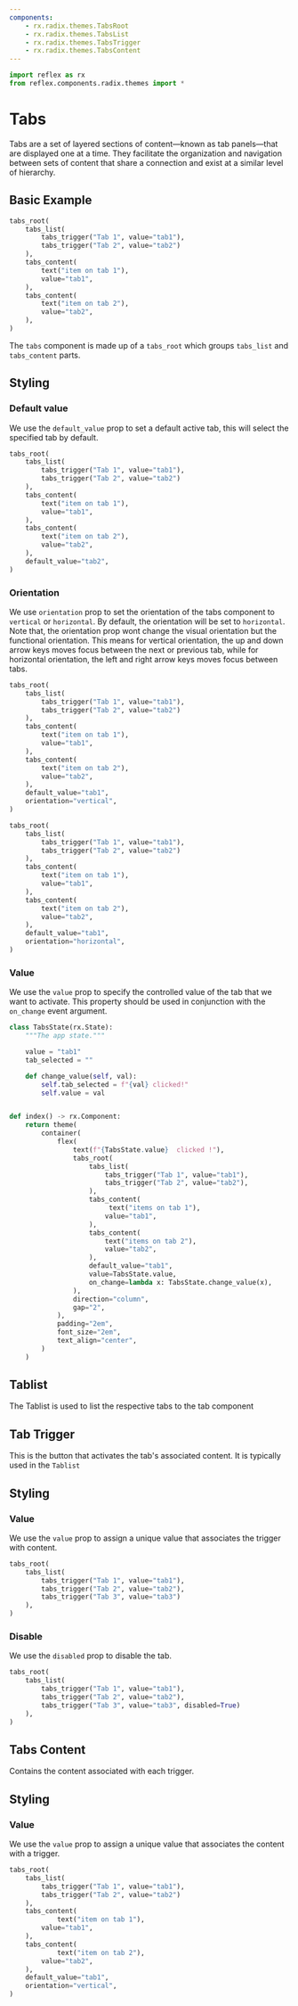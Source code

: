 ```yaml
---
components:
    - rx.radix.themes.TabsRoot
    - rx.radix.themes.TabsList
    - rx.radix.themes.TabsTrigger
    - rx.radix.themes.TabsContent
---
```


```python exec
import reflex as rx
from reflex.components.radix.themes import *
```


# Tabs
Tabs are a set of layered sections of content—known as tab panels—that are displayed one at a time.
They facilitate the organization and navigation between sets of content that share a connection and exist at a similar level of hierarchy.

## Basic Example

```python demo 
tabs_root(
    tabs_list(
        tabs_trigger("Tab 1", value="tab1"), 
        tabs_trigger("Tab 2", value="tab2")
    ),
    tabs_content(
        text("item on tab 1"),
        value="tab1",
    ),
    tabs_content(
        text("item on tab 2"),
        value="tab2",
    ),
)

```

The `tabs` component is made up of a `tabs_root` which groups `tabs_list` and `tabs_content` parts.

## Styling

### Default value
We use the `default_value` prop to set a default active tab, this will select the specified tab by default.

```python demo 
tabs_root(
    tabs_list(
        tabs_trigger("Tab 1", value="tab1"),
        tabs_trigger("Tab 2", value="tab2")
    ),
    tabs_content(
        text("item on tab 1"),
        value="tab1",
    ),
    tabs_content(
        text("item on tab 2"),
        value="tab2",
    ),
    default_value="tab2",
)
```

### Orientation
We use `orientation` prop to set the orientation of the tabs component to `vertical` or `horizontal`. By default, the orientation
will be set to `horizontal`. Note that, the orientation prop wont change the visual orientation but the 
functional orientation. This means for vertical orientation, the up and down arrow keys moves focus between the next or previous tab,
while for horizontal orientation, the left and right arrow keys moves focus between tabs.

```python demo 
tabs_root(
    tabs_list(
        tabs_trigger("Tab 1", value="tab1"),
        tabs_trigger("Tab 2", value="tab2")
    ),
    tabs_content(
        text("item on tab 1"),
        value="tab1",
    ),
    tabs_content(
        text("item on tab 2"),
        value="tab2",
    ),
    default_value="tab1",
    orientation="vertical",
)
```

```python demo 
tabs_root(
    tabs_list(
        tabs_trigger("Tab 1", value="tab1"),
        tabs_trigger("Tab 2", value="tab2")
    ),
    tabs_content(
        text("item on tab 1"),
        value="tab1",
    ),
    tabs_content(
        text("item on tab 2"),
        value="tab2",
    ),
    default_value="tab1",
    orientation="horizontal",
)
```
### Value
We use the `value` prop to specify the controlled value of the tab that we want to activate. This property should be used in conjunction with the `on_change` event argument.

```python demo exec
class TabsState(rx.State):
    """The app state."""

    value = "tab1"
    tab_selected = ""

    def change_value(self, val):
        self.tab_selected = f"{val} clicked!"
        self.value = val


def index() -> rx.Component:
    return theme(
        container(
            flex(
                text(f"{TabsState.value}  clicked !"),
                tabs_root(
                    tabs_list(
                        tabs_trigger("Tab 1", value="tab1"),
                        tabs_trigger("Tab 2", value="tab2"),
                    ),
                    tabs_content(
                         text("items on tab 1"),
                        value="tab1",
                    ),
                    tabs_content(
                        text("items on tab 2"),
                        value="tab2",
                    ),
                    default_value="tab1",
                    value=TabsState.value,
                    on_change=lambda x: TabsState.change_value(x),
                ),
                direction="column",
                gap="2",
            ),
            padding="2em",
            font_size="2em",
            text_align="center",
        )
    )
```


## Tablist 
The Tablist is used to list the respective tabs to the tab component


## Tab Trigger
This is the button that activates the tab's associated content. It is typically used in the `Tablist`

## Styling

### Value
We use the `value` prop to assign a unique value that associates the trigger with content.

```python demo 
tabs_root(
    tabs_list(
        tabs_trigger("Tab 1", value="tab1"),
        tabs_trigger("Tab 2", value="tab2"),
        tabs_trigger("Tab 3", value="tab3")
    ),
)
```

### Disable
We use the `disabled` prop to disable the tab.

```python demo 
tabs_root(
    tabs_list(
        tabs_trigger("Tab 1", value="tab1"),
        tabs_trigger("Tab 2", value="tab2"),
        tabs_trigger("Tab 3", value="tab3", disabled=True)
    ),
)
```

## Tabs Content
Contains the content associated with each trigger.

## Styling 

### Value
We use the `value` prop to assign a unique value that associates the content with a trigger.

```python
tabs_root(
    tabs_list(
        tabs_trigger("Tab 1", value="tab1"),
        tabs_trigger("Tab 2", value="tab2")
    ),
    tabs_content(
            text("item on tab 1"),
        value="tab1",
    ),
    tabs_content(
            text("item on tab 2"),
        value="tab2",
    ),
    default_value="tab1",
    orientation="vertical",
)
```